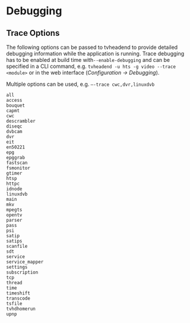 # Debugging

## Trace Options <a href="#trace-options" id="trace-options"></a>

The following options can be passed to tvheadend to provide detailed debugging information while the application is running. Trace debugging has to be enabled at build time with`--enable-debugging` and can be specified in a CLI command, e.g. `tvheadend -u hts -g video --trace <module>` or in the web interface (_Configuration -> Debugging_).

Multiple options can be used, e.g. `–-trace cwc,dvr,linuxdvb`

```
all
access
bouquet
capmt
cwc
descrambler
diseqc
dvbcam
dvr
eit
en50221
epg
epggrab
fastscan
fsmonitor
gtimer
htsp
httpc
idnode
linuxdvb
main
mkv
mpegts
opentv
parser
pass
psi
satip
satips
scanfile
sdt
service
service_mapper
settings
subscription
tcp
thread
time
timeshift
transcode
tsfile
tvhdhomerun
upnp
```
